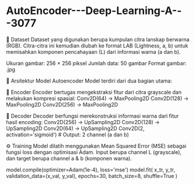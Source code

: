 # AutoEncoder---Deep-Learning-A---3077

📁 Dataset
Dataset yang digunakan berupa kumpulan citra lanskap berwarna (RGB). Citra-citra ini kemudian diubah ke format LAB (Lightness, a, b) untuk memisahkan komponen pencahayaan (L) dari informasi warna (a dan b).

Ukuran gambar: 256 × 256 piksel
Jumlah data: 50 gambar
Format gambar: .jpg

🧠 Arsitektur Model Autoencoder
Model terdiri dari dua bagian utama:

🔻 Encoder
Encoder bertugas mengekstraksi fitur dari citra grayscale dan melakukan kompresi spasial:
Conv2D(64)  → MaxPooling2D
Conv2D(128) → MaxPooling2D
Conv2D(256) → MaxPooling2D

🔺 Decoder
Decoder berfungsi merekonstruksi informasi warna dari fitur hasil encoding:
Conv2D(256) → UpSampling2D
Conv2D(128) → UpSampling2D
Conv2D(64)  → UpSampling2D
Conv2D(2, activation='sigmoid')  # Output: 2 channel (a dan b)

⚙️ Training
Model dilatih menggunakan Mean Squared Error (MSE) sebagai fungsi loss dengan optimisasi Adam. Input berupa channel L (grayscale), dan target berupa channel a & b (komponen warna).

model.compile(optimizer=Adam(1e-4), loss='mse')
model.fit(
    x_tr, y_tr,
    validation_data=(x_val, y_val),
    epochs=30,
    batch_size=8,
    shuffle=True
)

